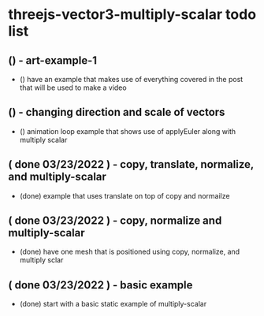 # threejs-vector3-multiply-scalar todo list

## () - art-example-1
* () have an example that makes use of everything covered in the post that will be used to make a video

## () - changing direction and scale of vectors
* () animation loop example that shows use of applyEuler along with multiply scalar

## ( done 03/23/2022 ) - copy, translate, normalize, and multiply-scalar
* (done) example that uses translate on top of copy and normailze

## ( done 03/23/2022 ) - copy, normalize and multiply-scalar
* (done) have one mesh that is positioned using copy, normalize, and multiply sclar

## ( done 03/23/2022 ) - basic example
* (done) start with a basic static example of multiply-scalar

